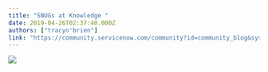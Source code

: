 ```yaml
---
title: "SNUGs at Knowledge "
date: 2019-04-26T02:37:40.000Z
authors: ["tracyo'brien"]
link: "https://community.servicenow.com/community?id=community_blog&sys_id=f9c3a75ddbcd33c013b5fb24399619ce"
---
```

<p><img src="https://community.servicenow.com/8cc3679ddbcd33c013b5fb2439961996.iix" /></p>